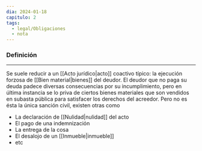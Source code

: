 ```yaml
---
dia: 2024-01-18
capitulo: 2
tags:
  - legal/Obligaciones
  - nota
---
```

### Definición
---
Se suele reducir a un [[Acto jurídico|acto]] coactivo típico: la ejecución forzosa de [[Bien material|bienes]] del deudor. El deudor que no paga su deuda padece diversas consecuencias por su incumplimiento, pero en última instancia se lo priva de ciertos bienes materiales que son vendidos en subasta pública para satisfacer los derechos del acreedor. Pero no es ésta la única sanción civil, existen otras como
* La declaración de [[Nulidad|nulidad]] del acto
* El pago de una indemnización
* La entrega de la cosa
* El desalojo de un [[Inmueble|inmueble]]
* etc